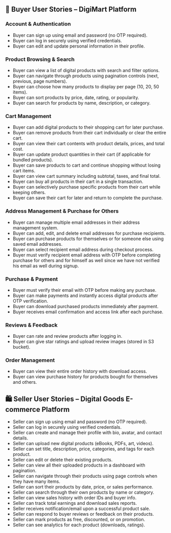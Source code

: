 ## 📌 Buyer User Stories – DigiMart Platform

### Account & Authentication
- Buyer can sign up using email and password (no OTP required).
- Buyer can log in securely using verified credentials.
- Buyer can edit and update personal information in their profile.

### Product Browsing & Search
- Buyer can view a list of digital products with search and filter options.
- Buyer can navigate through products using pagination controls (next, previous, page numbers).
- Buyer can choose how many products to display per page (10, 20, 50 items).
- Buyer can sort products by price, date, rating, or popularity.
- Buyer can search for products by name, description, or category.

### Cart Management
- Buyer can add digital products to their shopping cart for later purchase.
- Buyer can remove products from their cart individually or clear the entire cart.
- Buyer can view their cart contents with product details, prices, and total cost.
- Buyer can update product quantities in their cart (if applicable for bundled products).
- Buyer can save products to cart and continue shopping without losing cart items.
- Buyer can view cart summary including subtotal, taxes, and final total.
- Buyer can buy all products in their cart in a single transaction.
- Buyer can selectively purchase specific products from their cart while keeping others.
- Buyer can save their cart for later and return to complete the purchase.

### Address Management & Purchase for Others
- Buyer can manage multiple email addresses in their address management system.
- Buyer can add, edit, and delete email addresses for purchase recipients.
- Buyer can purchase products for themselves or for someone else using saved email addresses.
- Buyer can select recipient email address during checkout process.
- Buyer must verify recipient email address with OTP before completing purchase for others and for himself as well since we have not verified his email as well during signup.

### Purchase & Payment
- Buyer must verify their email with OTP before making any purchase.
- Buyer can make payments and instantly access digital products after OTP verification.
- Buyer can download purchased products immediately after payment.
- Buyer receives email confirmation and access link after each purchase.

### Reviews & Feedback
- Buyer can rate and review products after logging in.
- Buyer can give star ratings and upload review images (stored in S3 bucket).

### Order Management
- Buyer can view their entire order history with download access.
- Buyer can view purchase history for products bought for themselves and others.



## 🛍️ Seller User Stories – Digital Goods E-commerce Platform

- Seller can sign up using email and password (no OTP required).
- Seller can log in securely using verified credentials.
- Seller can create and manage their profile with bio, avatar, and contact details.
- Seller can upload new digital products (eBooks, PDFs, art, videos).
- Seller can set title, description, price, categories, and tags for each product.
- Seller can edit or delete their existing products.
- Seller can view all their uploaded products in a dashboard with pagination.
- Seller can navigate through their products using page controls when they have many items.
- Seller can sort their products by date, price, or sales performance.
- Seller can search through their own products by name or category.
- Seller can view sales history with order IDs and buyer info.
- Seller can track total earnings and download sales reports.
- Seller receives notification/email upon a successful product sale.
- Seller can respond to buyer reviews or feedback on their products.
- Seller can mark products as free, discounted, or on promotion.
- Seller can see analytics for each product (downloads, ratings).
